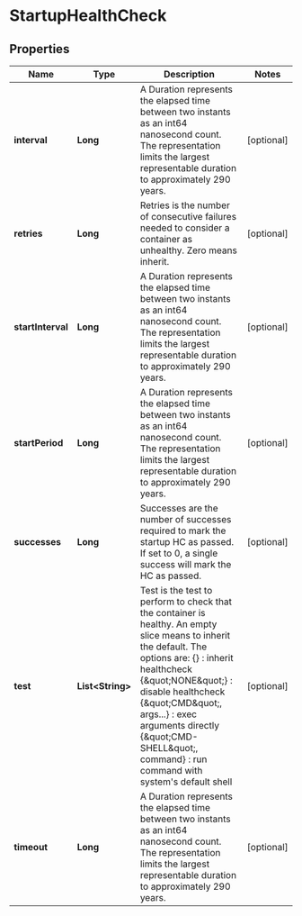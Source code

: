 

# StartupHealthCheck


## Properties

| Name | Type | Description | Notes |
|------------ | ------------- | ------------- | -------------|
|**interval** | **Long** | A Duration represents the elapsed time between two instants as an int64 nanosecond count. The representation limits the largest representable duration to approximately 290 years. |  [optional] |
|**retries** | **Long** | Retries is the number of consecutive failures needed to consider a container as unhealthy. Zero means inherit. |  [optional] |
|**startInterval** | **Long** | A Duration represents the elapsed time between two instants as an int64 nanosecond count. The representation limits the largest representable duration to approximately 290 years. |  [optional] |
|**startPeriod** | **Long** | A Duration represents the elapsed time between two instants as an int64 nanosecond count. The representation limits the largest representable duration to approximately 290 years. |  [optional] |
|**successes** | **Long** | Successes are the number of successes required to mark the startup HC as passed. If set to 0, a single success will mark the HC as passed. |  [optional] |
|**test** | **List&lt;String&gt;** | Test is the test to perform to check that the container is healthy. An empty slice means to inherit the default. The options are: {} : inherit healthcheck {\&quot;NONE\&quot;} : disable healthcheck {\&quot;CMD\&quot;, args...} : exec arguments directly {\&quot;CMD-SHELL\&quot;, command} : run command with system&#39;s default shell |  [optional] |
|**timeout** | **Long** | A Duration represents the elapsed time between two instants as an int64 nanosecond count. The representation limits the largest representable duration to approximately 290 years. |  [optional] |



